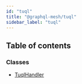 ```yaml
---
id: "tuql"
title: "@graphql-mesh/tuql"
sidebar_label: "tuql"
---
```


## Table of contents

### Classes

- [TuqlHandler](/docs/api/classes/handlers_tuql_src.TuqlHandler)
